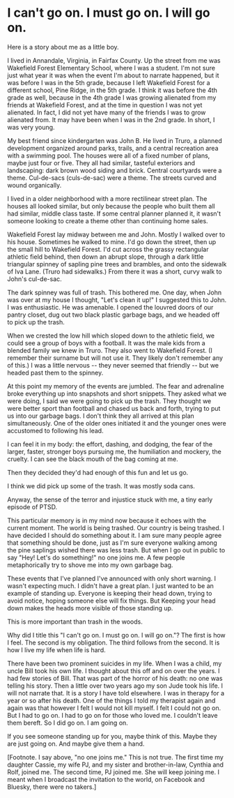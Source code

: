 # I can't go on. I must go on. I will go on.

Here is a story about me as a little boy.

I lived in Annandale, Virginia, in Fairfax County. Up the street from me was Wakefield Forest Elementary School, where I was a student. I'm not sure just what year it was when the event I'm about to narrate happened, but it was before I was in the 5th grade, because I left Wakefield Forest for a different school, Pine Ridge, in the 5th grade. I think it was before the 4th grade as well, because in the 4th grade I was growing alienated from my friends at Wakefield Forest, and at the time in question I was not yet alienated. In fact, I did not yet have many of the friends I was to grow alienated from. It may have been when I was in the 2nd grade. In short, I was very young.

My best friend since kindergarten was John B. He lived in Truro, a planned development organized around parks, trails, and a central recreation area with a swimming pool. The houses were all of a fixed number of plans, maybe just four or five. They all had similar, tasteful exteriors and landscaping: dark brown wood siding and brick. Central courtyards were a theme. Cul-de-sacs (culs-de-sac) were a theme. The streets curved and wound organically.

I lived in a older neighborhood with a more rectilinear street plan. The houses all looked similar, but only because the people who built them all had similar, middle class taste. If some central planner planned it, it wasn't someone looking to create a theme other than continuing home sales.

Wakefield Forest lay midway between me and John. Mostly I walked over to his house. Sometimes he walked to mine. I'd go down the street, then up the small hill to Wakefield Forest. I'd cut across the grassy rectangular athletic field behind, then down an abrupt slope, through a dark little triangular spinney of sapling pine trees and brambles, and onto the sidewalk of Iva Lane. (Truro had sidewalks.) From there it was a short, curvy walk to John's cul-de-sac.

The dark spinney was full of trash. This bothered me. One day, when John was over at my house I thought, "Let's clean it up!" I suggested this to John. I was enthusiastic. He was amenable. I opened the louvred doors of our pantry closet, dug out two black plastic garbage bags, and we headed off to pick up the trash.

When we crested the low hill which sloped down to the athletic field, we could see a group of boys with a football. It was the male kids from a blended family we knew in Truro. They also went to Wakefield Forest. (I remember their surname but will not use it. They likely don't remember any of this.) I was a little nervous -- they never seemed that friendly -- but we headed past them to the spinney.

At this point my memory of the events are jumbled. The fear and adrenaline broke everything up into snapshots and short snippets. They asked what we were doing, I said we were going to pick up the trash. They thought we were better sport than football and chased us back and forth, trying to put us into our garbage bags. I don't think they all arrived at this plan simultaneously. One of the older ones initiated it and the younger ones were accustomed to following his lead.

I can feel it in my body: the effort, dashing, and dodging, the fear of the larger, faster, stronger boys pursuing me, the humiliation and mockery, the cruelty. I can see the black mouth of the bag coming at me.

Then they decided they'd had enough of this fun and let us go.

I think we did pick up some of the trash. It was mostly soda cans.

Anyway, the sense of the terror and injustice stuck with me, a tiny early episode of PTSD. 

This particular memory is in my mind now because it echoes with the current moment. The world is being trashed. Our country is being trashed. I have decided I should do something about it. I am sure many people agree that something should be done, just as I'm sure everyone walking among the pine saplings wished there was less trash. But when I go out in public to say "Hey! Let's do something!" no one joins me. A few people metaphorically try to shove me into my own garbage bag.

These events that I've planned I've announced with only short warning. I wasn't expecting much. I didn't have a great plan. I just wanted to be an example of standing up. Everyone is keeping their head down, trying to avoid notice, hoping someone else will fix things. But Keeping your head down makes the heads more visible of those standing up.

This is more important than trash in the woods.

Why did I title this "I can't go on. I must go on. I will go on."? The first is how I feel. The second is my obligation. The third follows from the second. It is how I live my life when life is hard.

There have been two prominent suicides in my life. When I was a child, my uncle Bill took his own life. I thought about this off and on over the years. I had few stories of Bill. That was part of the horror of his death: no one was telling his story. Then a little over two years ago my son Jude took his life. I will not narrate that. It is a story I have told elsewhere. I was in therapy for a year or so after his death. One of the things I told my therapist again and again was that however I felt I would not kill myself. I felt I could not go on. But I had to go on. I had to go on for those who loved me. I couldn't leave them bereft. So I did go on. I am going on.

If you see someone standing up for you, maybe think of this. Maybe they are just going on. And maybe give them a hand.

[Footnote. I say above, "no one joins me." This is not true. The first time my daughter Cassie, my wife PJ, and my sister and brother-in-law, Cynthia and Rolf, joined me. The second time, PJ joined me. She will keep joining me. I meant when I broadcast the invitation to the world, on Facebook and Bluesky, there were no takers.]

